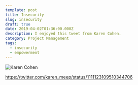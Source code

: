 ```yaml
---
template: post
title: Insecurity
slug: insecurity
draft: true
date: 2019-04-02T01:36:00.000Z
description: I enjoyed this tweet from Karen Cohen.
category: Project Management
tags:
  - insecurity
  - empowerment
---
```

![Karen Cohen](/media/2019-03-28_insecurity.png)

https://twitter.com/karen_meep/status/1111123109510344706
